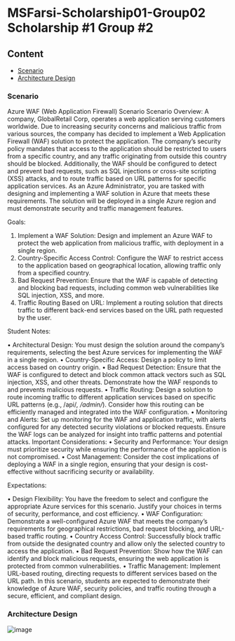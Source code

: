 # MSFarsi-Scholarship01-Group02     Scholarship #1 Group #2

## Content
- [Scenario](#scenario)
- [Architecture Design](#architecture-design)



### Scenario



Azure WAF (Web Application Firewall) Scenario
Scenario Overview: A company, GlobalRetail Corp, operates a web application serving customers worldwide. Due to increasing security concerns and malicious traffic from various sources, the company has decided to implement a Web Application Firewall (WAF) solution to protect the application.
The company’s security policy mandates that access to the application should be restricted to users from a specific country, and any traffic originating from outside this country should be blocked. Additionally, the WAF should be configured to detect and prevent bad requests, such as SQL injections or cross-site scripting (XSS) attacks, and to route traffic based on URL patterns for specific application services.
As an Azure Administrator, you are tasked with designing and implementing a WAF solution in Azure that meets these requirements. The solution will be deployed in a single Azure region and must demonstrate security and traffic management features.

Goals:
1. Implement a WAF Solution: Design and implement an Azure WAF to protect the web application from malicious traffic, with deployment in a single region.
2. Country-Specific Access Control: Configure the WAF to restrict access to the application based on geographical location, allowing traffic only from a specified country.
3. Bad Request Prevention: Ensure that the WAF is capable of detecting and blocking bad requests, including common web vulnerabilities like SQL injection, XSS, and more.
4. Traffic Routing Based on URL: Implement a routing solution that directs traffic to different back-end services based on the URL path requested by the user.
   
Student Notes:

• Architectural Design: You must design the solution around the company’s requirements, selecting the best Azure services for implementing the WAF in a single region.
• Country-Specific Access: Design a policy to limit access based on country origin.
• Bad Request Detection: Ensure that the WAF is configured to detect and block common attack vectors such as SQL injection, XSS, and other threats. Demonstrate how the WAF responds to and prevents malicious requests.
• Traffic Routing: Design a solution to route incoming traffic to different application services based on specific URL patterns (e.g., /api/*, /admin/*). Consider how this routing can be efficiently managed and integrated into the WAF configuration.
• Monitoring and Alerts: Set up monitoring for the WAF and application traffic, with alerts configured for any detected security violations or blocked requests. Ensure the WAF logs can be analyzed for insight into traffic patterns and potential attacks.
Important Considerations:
• Security and Performance: Your design must prioritize security while ensuring the performance of the application is not compromised.
• Cost Management: Consider the cost implications of deploying a WAF in a single region, ensuring that your design is cost-effective without sacrificing security or availability.

Expectations:

• Design Flexibility: You have the freedom to select and configure the appropriate Azure services for this scenario. Justify your choices in terms of security, performance, and cost efficiency.
• WAF Configuration: Demonstrate a well-configured Azure WAF that meets the company’s requirements for geographical restrictions, bad request blocking, and URL-based traffic routing.
• Country Access Control: Successfully block traffic from outside the designated country and allow only the selected country to access the application.
• Bad Request Prevention: Show how the WAF can identify and block malicious requests, ensuring the web application is protected from common vulnerabilities.
• Traffic Management: Implement URL-based routing, directing requests to different services based on the URL path.
In this scenario, students are expected to demonstrate their knowledge of Azure WAF, security policies, and traffic routing through a secure, efficient, and compliant design.




###  Architecture Design

![image](https://github.com/user-attachments/assets/8dac2b85-316b-4a63-ac34-4ae3ecd2c91c)

